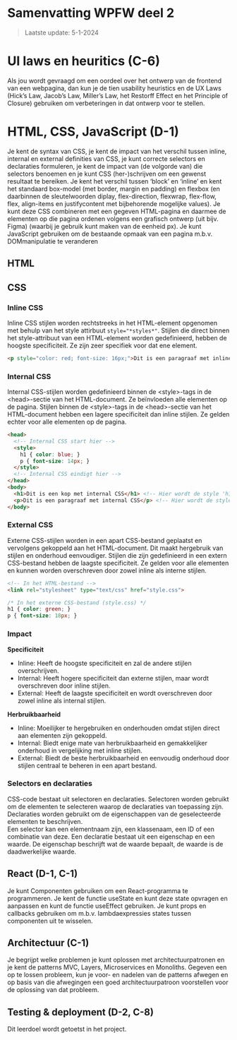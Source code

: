 ﻿Samenvatting WPFW deel 2
========================
>Laatste update: 5-1-2024</br>

# UI laws en heuritics (C-6)
Als jou wordt gevraagd om een oordeel over
het ontwerp van de frontend van een
webpagina, dan kun je de tien usability
heuristics en de UX Laws (Hick’s Law,
Jacob’s Law, Miller’s Law, het Restorff Effect
en het Principle of Closure) gebruiken om
verbeteringen in dat ontwerp voor te
stellen.




# HTML, CSS, JavaScript (D-1)
Je kent de syntax van CSS, je kent de impact
van het verschil tussen inline, internal en
external definities van CSS, je kunt correcte
selectors en declaraties formuleren, je kent
de impact van (de volgorde van) die selectors
benoemen en je kunt CSS (her-)schrijven
om een gewenst resultaat te bereiken. Je
kent het verschil tussen ‘block’ en ‘inline’ en
kent het standaard box-model (met border,
margin en padding) en flexbox (en daarbinnen
de sleutelwoorden diplay, flex-direction, flexwrap, flex-flow, flex, align-items en justifycontent met bijbehorende mogelijke values).
Je kunt deze CSS combineren met een
gegeven HTML-pagina en daarmee de
elementen op die pagina ordenen volgens
een grafisch ontwerp (uit bijv. Figma) (waarbij
je gebruik kunt maken van de eenheid px). Je
kunt JavaScript gebruiken om de bestaande
opmaak van een pagina m.b.v. DOMmanipulatie te veranderen

## HTML


## CSS
### Inline CSS
Inline CSS stijlen worden rechtstreeks in het HTML-element opgenomen met behulp van het style attirbuut `style="*styles*"`.
Stijlen die direct binnen het style-attribuut van een HTML-element worden gedefinieerd, hebben de hoogste specificiteit. Ze zijn zeer specifiek voor dat ene element.
```html
<p style="color: red; font-size: 16px;">Dit is een paragraaf met inline CSS</p>
```

### Internal CSS
Internal CSS-stijlen worden gedefinieerd binnen de \<style>-tags in de \<head>-sectie van het HTML-document. Ze beïnvloeden alle elementen op de pagina.
Stijlen binnen de \<style>-tags in de \<head>-sectie van het HTML-document hebben een lagere specificiteit dan inline stijlen. Ze gelden echter voor alle elementen op de pagina.
```html
<head>
  <!-- Internal CSS start hier -->  
  <style>
    h1 { color: blue; }
    p { font-size: 14px; }
  </style>
  <!-- Internal CSS eindigt hier -->
</head>
<body>
  <h1>Dit is een kop met internal CSS</h1> <!-- Hier wordt de style 'h1' uit de internal CSS toegepast -->
  <p>Dit is een paragraaf met internal CSS</p> <!-- Hier wordt de style 'p' uit de internal CSS toegepast -->
</body>
```

### External CSS
Externe CSS-stijlen worden in een apart CSS-bestand geplaatst en vervolgens gekoppeld aan het HTML-document. Dit maakt hergebruik van stijlen en onderhoud eenvoudiger.
Stijlen die zijn gedefinieerd in een extern CSS-bestand hebben de laagste specificiteit. Ze gelden voor alle elementen en kunnen worden overschreven door zowel inline als interne stijlen.
```html
<!-- In het HTML-bestand -->
<link rel="stylesheet" type="text/css" href="style.css">
```
```css
/* In het externe CSS-bestand (style.css) */
h1 { color: green; }
p { font-size: 18px; }
```
### Impact
**Specificiteit**
- Inline: Heeft de hoogste specificiteit en zal de andere stijlen overschrijven.
- Internal: Heeft hogere specificiteit dan externe stijlen, maar wordt overschreven door inline stijlen.
- External: Heeft de laagste specificiteit en wordt overschreven door zowel inline als internal stijlen.

**Herbruikbaarheid**
- Inline: Moeilijker te hergebruiken en onderhouden omdat stijlen direct aan elementen zijn gekoppeld.
- Internal: Biedt enige mate van herbruikbaarheid en gemakkelijker onderhoud in vergelijking met inline stijlen.
- External: Biedt de beste herbruikbaarheid en eenvoudig onderhoud door stijlen centraal te beheren in een apart bestand.

### Selectors en declaraties
CSS-code bestaat uit selectoren en declaraties. Selectoren worden gebruikt om de elementen te selecteren waarop de declaraties van toepassing zijn. Declaraties worden gebruikt om de eigenschappen van de geselecteerde elementen te beschrijven.  
Een selector kan een elementnaam zijn, een klassenaam, een ID of een combinatie van deze. Een declaratie bestaat uit een eigenschap en een waarde. De eigenschap beschrijft wat de waarde bepaalt, de waarde is de daadwerkelijke waarde.

## React (D-1, C-1)
Je kunt Componenten gebruiken om een
React-programma te programmeren.
Je kent de functie useState en kunt deze
state opvragen en aanpassen en kunt de
functie useEffect gebruiken. Je kunt props en
callbacks gebruiken om m.b.v. lambdaexpressies states tussen componenten uit te
wisselen.

## Architectuur (C-1)
Je begrijpt welke problemen je kunt oplossen
met architectuurpatronen en je kent de
patterns MVC, Layers, Microservices en
Monoliths. Gegeven een op te lossen
probleem, kun je voor- en nadelen van de
patterns afwegen en op basis van die
afwegingen een goed architectuurpatroon
voorstellen voor de oplossing van dat
probleem.

## Testing & deployment (D-2, C-8)
Dit leerdoel wordt getoetst in het project.